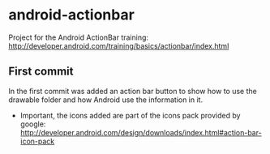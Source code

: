 # android-actionbar

Project for the Android ActionBar training:
http://developer.android.com/training/basics/actionbar/index.html

First commit
------
In the first commit was added an action bar button to show how to use the drawable folder and how Android use the information in it.

* Important, the icons added are part of the icons pack provided by google:
http://developer.android.com/design/downloads/index.html#action-bar-icon-pack
